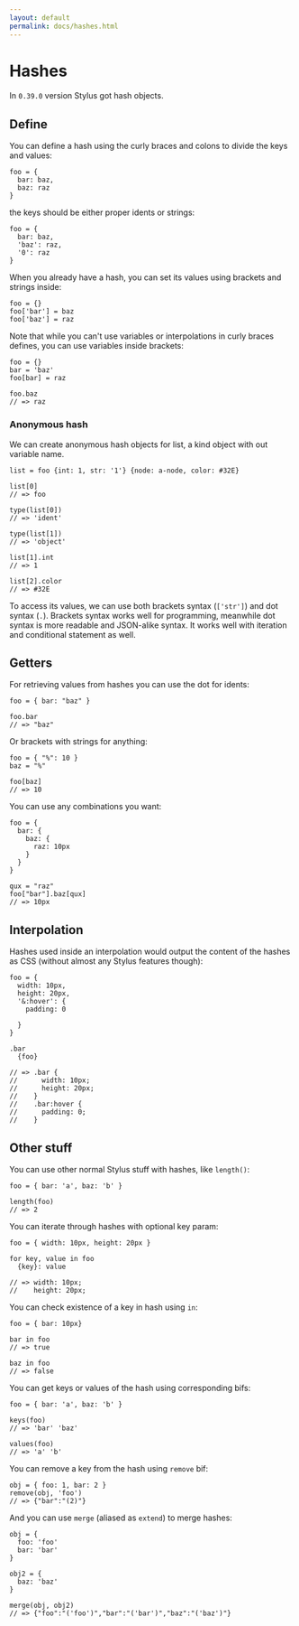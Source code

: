 ```yaml
---
layout: default
permalink: docs/hashes.html
---
```


# Hashes

In `0.39.0` version Stylus got hash objects.

## Define

You can define a hash using the curly braces and colons to divide the keys and values:

```stylus
foo = {
  bar: baz,
  baz: raz
}
```

the keys should be either proper idents or strings:

```stylus
foo = {
  bar: baz,
  'baz': raz,
  '0': raz
}
```

When you already have a hash, you can set its values using brackets and strings inside:

```stylus
foo = {}
foo['bar'] = baz
foo['baz'] = raz
```

Note that while you can't use variables or interpolations in curly braces defines, you can use variables inside brackets:

```stylus
foo = {}
bar = 'baz'
foo[bar] = raz

foo.baz
// => raz
``` 
### Anonymous hash

We can create anonymous hash objects for list, a kind object with out variable name.

```stylus
list = foo {int: 1, str: '1'} {node: a-node, color: #32E}

list[0]
// => foo

type(list[0])
// => 'ident'

type(list[1])
// => 'object'

list[1].int
// => 1

list[2].color
// => #32E
```

To access its values, we can use both brackets syntax (`['str']`) and dot syntax (`.`). Brackets syntax works well for programming, meanwhile dot syntax is more readable and JSON-alike syntax. It works well with iteration and conditional statement as well.

## Getters

For retrieving values from hashes you can use the dot for idents:

```stylus
foo = { bar: "baz" }

foo.bar
// => "baz"
```

Or brackets with strings for anything:

```stylus
foo = { "%": 10 }
baz = "%"

foo[baz]
// => 10
```

You can use any combinations you want:

```stylus
foo = {
  bar: {
    baz: {
      raz: 10px
    }
  }
}

qux = "raz"
foo["bar"].baz[qux]
// => 10px
```

## Interpolation

Hashes used inside an interpolation would output the content of the hashes as CSS (without almost any Stylus features though):

```stylus
foo = {
  width: 10px,
  height: 20px,
  '&:hover': {
    padding: 0

  }
}

.bar
  {foo}

// => .bar {
//      width: 10px;
//      height: 20px;
//    }
//    .bar:hover {
//      padding: 0;
//    }
```

## Other stuff

You can use other normal Stylus stuff with hashes, like `length()`:

```stylus
foo = { bar: 'a', baz: 'b' }

length(foo)
// => 2
```

You can iterate through hashes with optional key param:

```stylus
foo = { width: 10px, height: 20px }

for key, value in foo
  {key}: value

// => width: 10px;
//    height: 20px;
```

You can check existence of a key in hash using `in`:

```stylus
foo = { bar: 10px}

bar in foo
// => true

baz in foo
// => false
```

You can get keys or values of the hash using corresponding bifs:

```stylus
foo = { bar: 'a', baz: 'b' }

keys(foo)
// => 'bar' 'baz'

values(foo)
// => 'a' 'b'
```

You can remove a key from the hash using `remove` bif:

```stylus
obj = { foo: 1, bar: 2 }
remove(obj, 'foo')
// => {"bar":"(2)"}
```

And you can use `merge` (aliased as `extend`) to merge hashes:

```stylus
obj = {
  foo: 'foo'
  bar: 'bar'
}

obj2 = {
  baz: 'baz'
}

merge(obj, obj2)
// => {"foo":"('foo')","bar":"('bar')","baz":"('baz')"}
```
